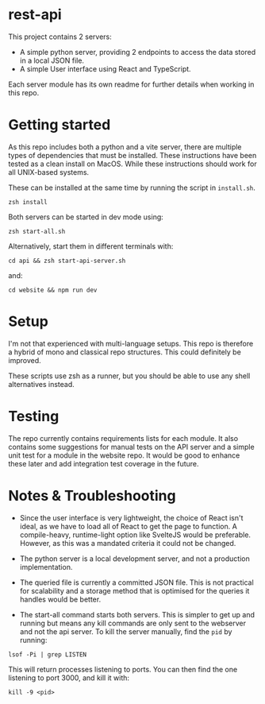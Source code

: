# rest-api

This project contains 2 servers:

- A simple python server, providing 2 endpoints to access the data stored in a local JSON file.
- A simple User interface using React and TypeScript.

Each server module has its own readme for further details when working in this repo.

# Getting started

As this repo includes both a python and a vite server, there are multiple types of dependencies that must be installed. These instructions have been tested as a clean install on MacOS. While these instructions should work for all UNIX-based systems. 

These can be installed at the same time by running the script in `install.sh`.

```
zsh install
```

Both servers can be started in dev mode using:

```
zsh start-all.sh
```

Alternatively, start them in different terminals with:

```
cd api && zsh start-api-server.sh
```

and:

```
cd website && npm run dev
```

# Setup

I'm not that experienced with multi-language setups. This repo is therefore a hybrid of mono and classical repo structures. This could definitely be improved.

These scripts use zsh as a runner, but you should be able to use any shell alternatives instead.

# Testing

The repo currently contains requirements lists for each module. It also contains some suggestions for manual tests on the API server and a simple unit test for a module in the website repo. It would be good to enhance these later and add integration test coverage in the future.

# Notes & Troubleshooting

- Since the user interface is very lightweight, the choice of React isn't ideal, as we have to load all of React to get the page to function. A compile-heavy, runtime-light option like SvelteJS would be preferable. However, as this was a mandated criteria it could not be changed.
- The python server is a local development server, and not a production implementation.
- The queried file is currently a committed JSON file. This is not practical for scalability and a storage method that is optimised for the queries it handles would be better.

- The start-all command starts both servers. This is simpler to get up and running but means any kill commands are only sent to the webserver and not the api server.
  To kill the server manually, find the `pid` by running:

```
lsof -Pi | grep LISTEN
```

This will return processes listening to ports. You can then find the one listening to port 3000, and kill it with:

```
kill -9 <pid>
```
